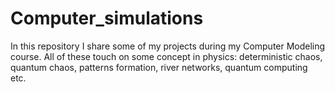 # Computer_simulations
In this repository I share some of my projects during my  Computer Modeling course. All of these touch on some concept in physics: deterministic chaos, quantum chaos, patterns formation, river networks, quantum computing etc.
